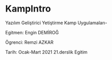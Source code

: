 # KampIntro
Yazılım Geliştirici Yetiştirme Kamp Uygulamaları-





Egitmen: Engin DEMİROĞ

Ögrenci: Remzi AZKAR

Tarih: Ocak-Mart 2021   21.derslik Egitim

